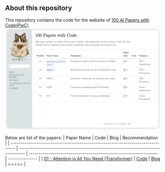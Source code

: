 ## About this repository

This repository contains the code for the website of [100 AI Papers with Code(PwC)](https://yyzhang2025.github.io/100-AI-Papers/)
![The preview of the website](assets/website.png)

Below are list of the papers:
| Paper Name | Code | Blog | Recommendation |
| -------------------------------------------------------------------------------- | --------------------------------------------------------------------------------- | ----------------------------------------------------------------- | --------------- |
| [01 - Attention is All You Need (Transformer)](https://arxiv.org/abs/1706.03762) | [Code](https://github.com/YYZhang2025/100-AI-Code/blob/main/01-transformer.ipynb) | [Blog](https://yuyang.info/100-AI-Papers/posts/01-attention.html) | ⭐️⭐️⭐️⭐️⭐️ |
